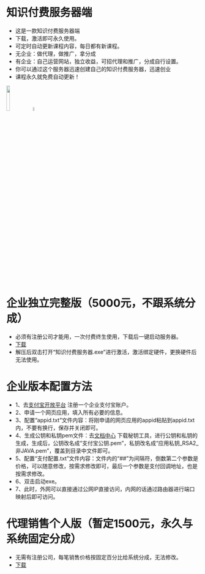 # 知识付费服务器端
- 这是一款知识付费服务器端
- 下载，激活即可永久使用。
- 可定时自动更新课程内容，每日都有新课程。
- 无企业：做代理，做推广，拿分成
- 有企业：自己运营网站，独立收益，可招代理和推广，分成自行设置。
- 你可以通过这个服务器迅速创建自己的知识付费服务器，迅速创业
- 课程永久就免费自动更新！

<img decoding="async" src="https://github.com/dhrdzy/KnowledgePayment_Server/blob/main/image/2.png" width="13%" hight="13%"> <img decoding="async" src="https://github.com/dhrdzy/KnowledgePayment_Server/blob/main/image/1.jpg" width="5%" hight="5%"> 

# 企业独立完整版（5000元，不跟系统分成）
- 必须有注册公司才能用，一次付费终生使用，下载后一键启动服务器。
- [下载](https://github.com/dhrdzy/KnowledgePayment_Server/releases/download/1.0.0.1/KnowledgePayment_Server_Enterprise.zip)
- 解压后双击打开“知识付费服务器.exe”进行激活，激活绑定硬件，更换硬件后无法使用。

# 企业版本配置方法
- 1、去[支付宝开放平台](https://openhome.alipay.com/) 注册一个企业支付宝账户。
- 2、申请一个网页应用，填入所有必要的信息。
- 3、配置“appid.txt”文件内容：将刚申请的网页应用的appid粘贴到appid.txt内，不要有换行，保存并关闭即可。
- 4、生成公钥和私钥pem文件：去[文档中心](https://opendocs.alipay.com/common/02kipk?pathHash=0d20b438) 下载秘钥工具，进行公钥和私钥的生成，生成后，公钥改名成“支付宝公钥.pem”，私钥改名成“应用私钥_RSA2_非JAVA.pem”，覆盖到目录中文件即可。
- 5、配置“支付配置.txt”文件内容：文件内的“##”为间隔符，倒数第二个参数是价格，可以随意修改，按需求修改即可，最后一个参数是支付回调地址，也是按需求修改。
- 6、双击启动exe。
- 7、此时，外网可以直接通过公网IP直接访问，内网的话通过路由器进行端口映射后即可访问。

# 代理销售个人版（暂定1500元，永久与系统固定分成）
- 无需有注册公司，每笔销售价格按固定百分比给系统分成，无法修改。
- [下载](https://github.com/dhrdzy/KnowledgePayment_Server/tree/main/测试体验)
